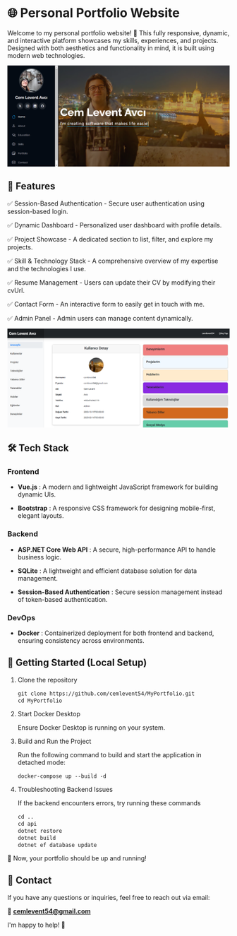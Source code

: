 # 🌐 Personal Portfolio Website

Welcome to my personal portfolio website! 🚀 This fully responsive, dynamic, and interactive platform showcases my skills, experiences, and projects. Designed with both aesthetics and functionality in mind, it is built using modern web technologies.

![Frontend](frontend/src/assets/readmeimg/frontend.png)

## 🌟 Features

✅ Session-Based Authentication - Secure user authentication using session-based login.

✅ Dynamic Dashboard - Personalized user dashboard with profile details.

✅ Project Showcase - A dedicated section to list, filter, and explore my projects.

✅ Skill & Technology Stack - A comprehensive overview of my expertise and the technologies I use.

✅ Resume Management - Users can update their CV by modifying their cvUrl.

✅ Contact Form - An interactive form to easily get in touch with me.

✅ Admin Panel - Admin users can manage content dynamically.

![AdminFrontend](frontend/src/assets/readmeimg/adminfrontend.png)

## 🛠️ Tech Stack

### Frontend

- **Vue.js** : A modern and lightweight JavaScript framework for building dynamic UIs.

- **Bootstrap** : A responsive CSS framework for designing mobile-first, elegant layouts.

### Backend

- **ASP.NET Core Web API** : A secure, high-performance API to handle business logic.

- **SQLite** : A lightweight and efficient database solution for data management.

- **Session-Based Authentication** : Secure session management instead of token-based authentication.

### DevOps

- **Docker** : Containerized deployment for both frontend and backend, ensuring consistency across environments.

## 🚀 Getting Started (Local Setup)

1. Clone the repository

   ```
   git clone https://github.com/cemlevent54/MyPortfolio.git
   cd MyPortfolio
   ```

2. Start Docker Desktop

   Ensure Docker Desktop is running on your system.

3. Build and Run the Project

   Run the following command to build and start the application in detached mode:

   ```
   docker-compose up --build -d
   ```

4. Troubleshooting Backend Issues

   If the backend encounters errors, try running these commands

   ```
   cd ..
   cd api
   dotnet restore
   dotnet build
   dotnet ef database update
   ```

🚀 Now, your portfolio should be up and running!

## 📩 Contact

If you have any questions or inquiries, feel free to reach out via email:

📧 **[cemlevent54@gmail.com](https://mail.google.com/mail/?view=cm&fs=1&to=cemlevent54@gmail.com)**

I'm happy to help! 🚀

